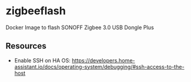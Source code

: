 # zigbeeflash
Docker Image to flash SONOFF Zigbee 3.0 USB Dongle Plus


## Resources
- Enable SSH on HA OS: https://developers.home-assistant.io/docs/operating-system/debugging/#ssh-access-to-the-host
